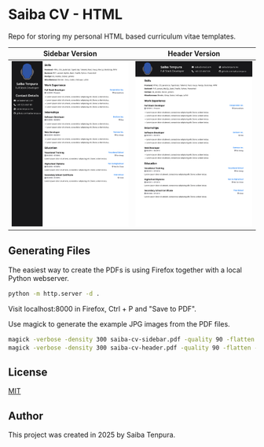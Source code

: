 # Saiba CV - HTML

Repo for storing my personal HTML based curriculum vitae templates.

Sidebar Version | Header Version
:--------------:|:------------------:
![CV with Sidebar](https://github.com/saiba-tenpura/saiba-cv-html/blob/main/saiba-cv-sidebar.jpg?raw=true) | ![CV with Header](https://github.com/saiba-tenpura/saiba-cv-html/blob/main/saiba-cv-header.jpg?raw=true)

## Generating Files
The easiest way to create the PDFs is using Firefox together with a local Python webserver.
```bash
python -m http.server -d .
```

Visit localhost:8000 in Firefox, Ctrl + P and "Save to PDF".

Use magick to generate the example JPG images from the PDF files.
```bash
magick -verbose -density 300 saiba-cv-sidebar.pdf -quality 90 -flatten -sharpen 0x1.0 saiba-cv-sidebar.jpg
magick -verbose -density 300 saiba-cv-header.pdf -quality 90 -flatten -sharpen 0x1.0 saiba-cv-header.jpg
```

## License
[MIT](./LICENSE)

## Author
This project was created in 2025 by Saiba Tenpura.
